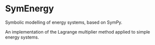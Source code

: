 # SymEnergy
Symbolic modelling of energy systems, based on SymPy.


An implementation of the Lagrange multiplier method applied to simple energy systems.
